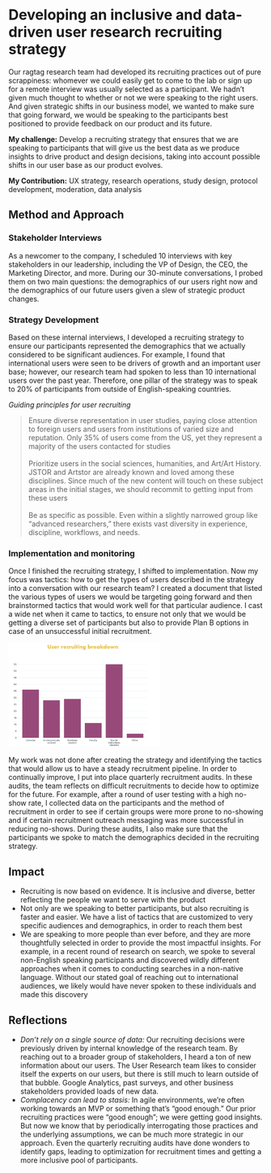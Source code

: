 # Developing an inclusive and data-driven user research recruiting strategy

Our ragtag research team had developed its recruiting practices out of pure scrappiness: whomever we could easily get to come to the lab or sign up for a remote interview was usually selected as a participant. We hadn’t given much thought to whether or not we were speaking to the right users. And given strategic shifts in our business model, we wanted to make sure that going forward, we would be speaking to the participants best positioned to provide feedback on our product and its future. 

**My challenge:** Develop a recruiting strategy that ensures that we are speaking to participants that will give us the best data as we produce insights to drive product and design decisions, taking into account possible shifts in our user base as our product evolves.

**My Contribution:** UX strategy, research operations, study design, protocol development, moderation, data analysis


## Method and Approach

### Stakeholder Interviews

As a newcomer to the company, I scheduled 10 interviews with key stakeholders in our leadership, including the VP of Design, the CEO, the Marketing Director, and more. During our 30-minute conversations, I probed them on two main questions: the demographics of our users right now and the demographics of our future users given a slew of strategic product changes. 

### Strategy Development

Based on these internal interviews, I developed a recruiting strategy to ensure our participants represented the demographics that we actually considered to be significant audiences. For example, I found that international users were seen to be drivers of growth and an important user base; however, our research team had spoken to less than 10 international users over the past year. Therefore, one pillar of the strategy was to speak to 20% of participants from outside of English-speaking countries. 

*Guiding principles for user recruiting*
> Ensure diverse representation in user studies, paying close attention to foreign users and users from institutions of varied size and reputation. Only 35% of users come from the US, yet they represent a majority of the users contacted for studies
<br></br>
> Prioritize users in the social sciences, humanities, and Art/Art History. JSTOR and Artstor are already known and loved among these disciplines. Since much of the new content will touch on these subject areas in the initial stages, we should recommit to getting input from these users
<br></br>
> Be as specific as possible. Even within a slightly narrowed group like “advanced researchers,” there exists vast diversity in experience, discipline, workflows, and needs. 

### Implementation and monitoring

Once I finished the recruiting strategy, I shifted to implementation. Now my focus was tactics: how to get the types of users described in the strategy into a conversation with our research team? I created a document that listed the various types of users we would be targeting going forward and then brainstormed tactics that would work well for that particular audience. I cast a wide net when it came to tactics, to ensure not only that we would be getting a diverse set of participants but also to provide Plan B options in case of an unsuccessful initial recruitment. 

<img src="/images/Screen Shot 2020-06-28 at 8.29.42 AM.png" width="300">

My work was not done after creating the strategy and identifying the tactics that would allow us to have a steady recruitment pipeline. In order to continually improve, I put into place quarterly recruitment audits. In these audits, the team reflects on difficult recruitments to decide how to optimize for the future. For example, after a round of user testing with a high no-show rate, I collected data on the participants and the method of recruitment in order to see if certain groups were more prone to no-showing and if certain recruitment outreach messaging was more successful in reducing no-shows. During these audits, I also make sure that the participants we spoke to match the demographics decided in the recruiting strategy. 

## Impact

* Recruiting is now based on evidence. It is inclusive and diverse, better reflecting the people we want to serve with the product
* Not only are we speaking to better participants, but also recruiting is faster and easier. We have a list of tactics that are customized to very specific audiences and demographics, in order to reach them best
* We are speaking to more people than ever before, and they are more thoughtfully selected in order to provide the most impactful insights. For example, in a recent round of research on search, we spoke to several non-English speaking participants and discovered wildly different approaches when it comes to conducting searches in a non-native language. Without our stated goal of reaching out to international audiences, we likely would have never spoken to these individuals and made this discovery

## Reflections

* *Don’t rely on a single source of data:* Our recruiting decisions were previously driven by internal knowledge of the research team. By reaching out to a broader group of stakeholders, I heard a ton of new information about our users. The User Research team likes to consider itself the experts on our users, but there is still much to learn outside of that bubble. Google Analytics, past surveys, and other business stakeholders provided loads of new data.
* *Complacency can lead to stasis:* In agile environments, we’re often working towards an MVP or something that’s “good enough.” Our prior recruiting practices were “good enough”; we were getting good insights. But now we know that by periodically interrogating those practices and the underlying assumptions, we can be much more strategic in our approach. Even the quarterly recruiting audits have done wonders to identify gaps, leading to optimization for recruitment times and getting a more inclusive pool of participants.
